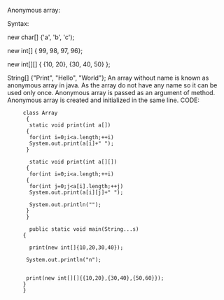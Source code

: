 Anonymous array:

Syntax:

new char[] {'a', 'b', 'c'); 

new int[] { 99, 98, 97, 96};  
                  
new int[][] { {10, 20}, {30, 40, 50} };

 String[] {"Print", "Hello", "World"}; 
An array without name is known as anonymous array in java.
As the array do not have any name so it can be used only once.
Anonymous array is passed as an argument of method.
Anonymous array is created and initialized in the same line.
CODE:

         class Array
          {
           static void print(int a[])
          {
           for(int i=0;i<a.length;++i)
           System.out.print(a[i]+" ");
          }

           static void print(int a[][])
          {
           for(int i=0;i<a.length;++i)
          {
           for(int j=0;j<a[i].length;++j)
           System.out.print(a[i][j]+" ");

           System.out.println("");
          }
          }

           public static void main(String...s)
         {

           print(new int[]{10,20,30,40});

          System.out.println("n");


          print(new int[][]{{10,20},{30,40},{50,60}});  
         }
         }
